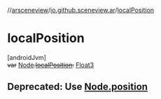 //[arsceneview](../../index.md)/[io.github.sceneview.ar](index.md)/[localPosition](local-position.md)

# localPosition

[androidJvm]\
~~var~~ [Node](../../../sceneview/sceneview/io.github.sceneview.node/-node/index.md)~~.~~[~~localPosition~~](local-position.md)~~:~~ [Float3](../../../sceneview/sceneview/dev.romainguy.kotlin.math/-float3/index.md)

##  Deprecated: Use [Node.position](../io.github.sceneview.ar.node/-cursor-node/index.md#510129524%2FProperties%2F-58641720)
